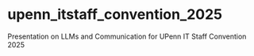 # upenn_itstaff_convention_2025
Presentation on LLMs and Communication for UPenn IT Staff Convention 2025
